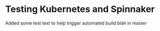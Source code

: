 # Testing Kubernetes and Spinnaker

Added some test text to help trigger automated build
blah
in master
